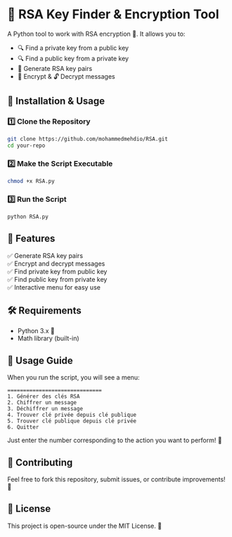 # 🔐 RSA Key Finder & Encryption Tool

A Python tool to work with RSA encryption 🔑. It allows you to:
- 🔍 Find a private key from a public key
- 🔍 Find a public key from a private key
- 🔢 Generate RSA key pairs
- 🔏 Encrypt & 🔓 Decrypt messages

## 🚀 Installation & Usage

### 1️⃣ Clone the Repository
```bash
git clone https://github.com/mohammedmehdio/RSA.git
cd your-repo
```

### 2️⃣ Make the Script Executable
```bash
chmod +x RSA.py
```

### 3️⃣ Run the Script
```bash
python RSA.py
```

## 📌 Features
✅ Generate RSA key pairs  
✅ Encrypt and decrypt messages  
✅ Find private key from public key  
✅ Find public key from private key  
✅ Interactive menu for easy use  

## 🛠️ Requirements
- Python 3.x 🐍
- Math library (built-in)

## 📝 Usage Guide
When you run the script, you will see a menu:
```
==============================
1. Générer des clés RSA
2. Chiffrer un message
3. Déchiffrer un message
4. Trouver clé privée depuis clé publique
5. Trouver clé publique depuis clé privée
6. Quitter
```
Just enter the number corresponding to the action you want to perform! 🔢

## 🤝 Contributing
Feel free to fork this repository, submit issues, or contribute improvements! 🎉

## 📜 License
This project is open-source under the MIT License. 🚀

